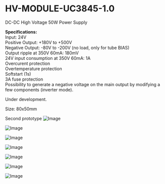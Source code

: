 # HV-MODULE-UC3845-1.0

DC-DC High Voltage 50W Power Supply 

<b>Specifications:</b><br>
Input: 24V<br>
Positive Output: +180V to +500V<br>
Negative Output: -80V to -200V (no load, only for tube BIAS)<br>
Output ripple at 350V 60mA: 180mV<br>
24V input consumption at 350V 60mA: 1A<br>
Overcurent protection<br>
Overtemperature protection<br>
Softstart (1s)<br>
3A fuse protection<br>
Possibility to generate a negative voltage on the main output by modifying a few components (inverter mode).
<br>

Under development.

Size: 80x50mm

Second prototype
![Image](https://github.com/user-attachments/assets/7f58a1af-ec62-44aa-819f-a93eed9e939e)

![Image](https://github.com/user-attachments/assets/7f9a70e6-f7a3-4362-b560-5d9da122fc6a)

![Image](https://github.com/user-attachments/assets/4506c8f7-d786-4b1c-8a17-9a487e093c1d)

![Image](https://github.com/user-attachments/assets/e15d518a-65ec-48c6-b159-b984191eceba)

![Image](https://github.com/user-attachments/assets/6339584a-48f5-45cb-8416-d93fa544afd3)

![Image](https://github.com/user-attachments/assets/cbd57d5b-76af-4f29-bc5c-beb47fb3cfd4)

![Image](https://github.com/user-attachments/assets/1576f4ce-130a-4c69-81e6-dd7ca1a29197)




